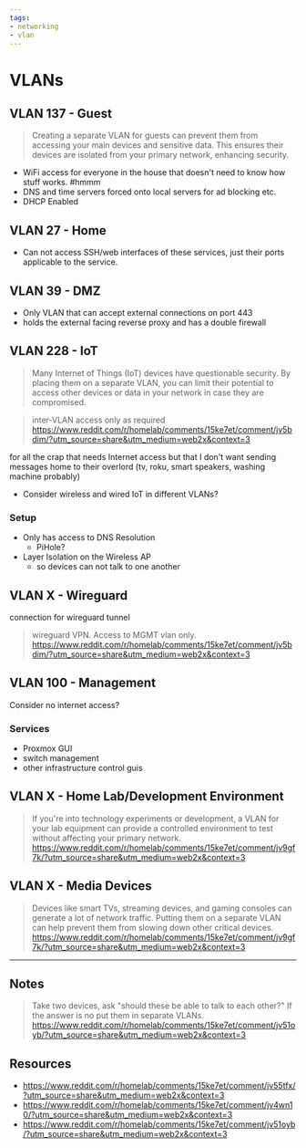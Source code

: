 ```yaml
---
tags:
- networking
- vlan
---
```

# VLANs 

## VLAN 137 - Guest 

> Creating a separate VLAN for guests can prevent them from accessing your main devices and sensitive data. This ensures their devices are isolated from your primary network, enhancing security.

- WiFi access for everyone in the house that doesn't need to know how stuff works. #hmmm
- DNS and time servers forced onto local servers for ad blocking etc.
- DHCP Enabled 

## VLAN 27 - Home 

- Can not access SSH/web interfaces of these services, just their ports applicable to the service.

## VLAN 39 - DMZ 

- Only VLAN that can accept external connections on port 443
- holds the external facing reverse proxy and has a double firewall

## VLAN 228 - IoT

> Many Internet of Things (IoT) devices have questionable security. By placing them on a separate VLAN, you can limit their potential to access other devices or data in your network in case they are compromised.

> inter-VLAN access only as required
> https://www.reddit.com/r/homelab/comments/15ke7et/comment/jv5bdim/?utm_source=share&utm_medium=web2x&context=3

for all the crap that needs Internet access but that I don't want sending messages home to their overlord (tv, roku, smart speakers, washing machine probably)

- Consider wireless and wired IoT in different VLANs? 
### Setup 

- Only has access to DNS Resolution 
	- PiHole? 
- Layer Isolation on the Wireless AP
	- so devices can not talk to one another 
## VLAN X - Wireguard

connection for wireguard tunnel

> wireguard VPN. Access to MGMT vlan only.
> https://www.reddit.com/r/homelab/comments/15ke7et/comment/jv5bdim/?utm_source=share&utm_medium=web2x&context=3

## VLAN 100 - Management  

Consider no internet access? 

### Services

- Proxmox GUI
- switch management  
- other infrastructure control guis 

## VLAN X - Home Lab/Development Environment
> If you're into technology experiments or development, a VLAN for your lab equipment can provide a controlled environment to test without affecting your primary network.
> https://www.reddit.com/r/homelab/comments/15ke7et/comment/jv9gf7k/?utm_source=share&utm_medium=web2x&context=3


## VLAN X - Media Devices 
> Devices like smart TVs, streaming devices, and gaming consoles can generate a lot of network traffic. Putting them on a separate VLAN can help prevent them from slowing down other critical devices.
> https://www.reddit.com/r/homelab/comments/15ke7et/comment/jv9gf7k/?utm_source=share&utm_medium=web2x&context=3

---

## Notes 

> Take two devices, ask "should these be able to talk to each other?" If the answer is no put them in separate VLANs.
> https://www.reddit.com/r/homelab/comments/15ke7et/comment/jv51oyb/?utm_source=share&utm_medium=web2x&context=3
## Resources 
- https://www.reddit.com/r/homelab/comments/15ke7et/comment/jv55tfx/?utm_source=share&utm_medium=web2x&context=3
- https://www.reddit.com/r/homelab/comments/15ke7et/comment/jv4wn10/?utm_source=share&utm_medium=web2x&context=3
- https://www.reddit.com/r/homelab/comments/15ke7et/comment/jv51oyb/?utm_source=share&utm_medium=web2x&context=3
